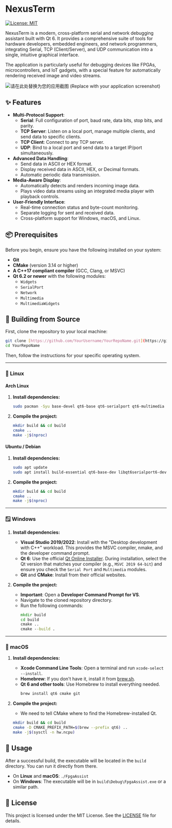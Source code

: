 # NexusTerm

[![License: MIT](https://img.shields.io/badge/License-MIT-yellow.svg)](https://opensource.org/licenses/MIT)

NexusTerm is a modern, cross-platform serial and network debugging assistant built with Qt 6. It provides a comprehensive suite of tools for hardware developers, embedded engineers, and network programmers, integrating Serial, TCP (Client/Server), and UDP communication into a single, intuitive graphical interface.

The application is particularly useful for debugging devices like FPGAs, microcontrollers, and IoT gadgets, with a special feature for automatically rendering received image and video streams.

![请在此处替换为您的应用截图 (Replace with your application screenshot)](https://raw.githubusercontent.com/qt/qt-material/master/qt-material.png)

## ✨ Features

- **Multi-Protocol Support**:
  - **Serial**: Full configuration of port, baud rate, data bits, stop bits, and parity.
  - **TCP Server**: Listen on a local port, manage multiple clients, and send data to specific clients.
  - **TCP Client**: Connect to any TCP server.
  - **UDP**: Bind to a local port and send data to a target IP/port simultaneously.
- **Advanced Data Handling**:
  - Send data in ASCII or HEX format.
  - Display received data in ASCII, HEX, or Decimal formats.
  - Automatic periodic data transmission.
- **Media-Aware Display**:
  - Automatically detects and renders incoming image data.
  - Plays video data streams using an integrated media player with playback controls.
- **User-Friendly Interface**:
  - Real-time connection status and byte-count monitoring.
  - Separate logging for sent and received data.
  - Cross-platform support for Windows, macOS, and Linux.

## 📦 Prerequisites

Before you begin, ensure you have the following installed on your system:
- **Git**
- **CMake** (version 3.14 or higher)
- **A C++17 compliant compiler** (GCC, Clang, or MSVC)
- **Qt 6.2 or newer** with the following modules:
  - `Widgets`
  - `SerialPort`
  - `Network`
  - `Multimedia`
  - `MultimediaWidgets`

## 🚀 Building from Source

First, clone the repository to your local machine:
```bash
git clone [https://github.com/YourUsername/YourRepoName.git](https://github.com/YourUsername/YourRepoName.git)
cd YourRepoName
```

Then, follow the instructions for your specific operating system.

---

### 🐧 Linux

#### Arch Linux
1.  **Install dependencies:**
    ```bash
    sudo pacman -Syu base-devel qt6-base qt6-serialport qt6-multimedia cmake git
    ```
2.  **Compile the project:**
    ```bash
    mkdir build && cd build
    cmake ..
    make -j$(nproc)
    ```

#### Ubuntu / Debian
1.  **Install dependencies:**
    ```bash
    sudo apt update
    sudo apt install build-essential qt6-base-dev libqt6serialport6-dev libqt6multimedia6-dev cmake git
    ```
2.  **Compile the project:**
    ```bash
    mkdir build && cd build
    cmake ..
    make -j$(nproc)
    ```

---

### 🪟 Windows

1.  **Install dependencies:**
    - **Visual Studio 2019/2022**: Install with the "Desktop development with C++" workload. This provides the MSVC compiler, nmake, and the developer command prompt.
    - **Qt 6**: Use the official [Qt Online Installer](https://www.qt.io/download-qt-installer). During installation, select the Qt version that matches your compiler (e.g., `MSVC 2019 64-bit`) and ensure you check the `Serial Port` and `Multimedia` modules.
    - **Git** and **CMake**: Install from their official websites.

2.  **Compile the project:**
    - **Important**: Open a **Developer Command Prompt for VS**.
    - Navigate to the cloned repository directory.
    - Run the following commands:
      ```cmd
      mkdir build
      cd build
      cmake ..
      cmake --build .
      ```

---

### 🍎 macOS

1.  **Install dependencies:**
    - **Xcode Command Line Tools**: Open a terminal and run `xcode-select --install`.
    - **Homebrew**: If you don't have it, install it from [brew.sh](https://brew.sh).
    - **Qt 6 and other tools**: Use Homebrew to install everything needed.
      ```bash
      brew install qt6 cmake git
      ```

2.  **Compile the project:**
    - We need to tell CMake where to find the Homebrew-installed Qt.
    ```bash
    mkdir build && cd build
    cmake -D CMAKE_PREFIX_PATH=$(brew --prefix qt6) ..
    make -j$(sysctl -n hw.ncpu)
    ```

## 🏃 Usage

After a successful build, the executable will be located in the `build` directory. You can run it directly from there.

- On **Linux** and **macOS**: `./FpgaAssist`
- On **Windows**: The executable will be in `build\Debug\FpgaAssist.exe` or a similar path.

## 📄 License

This project is licensed under the MIT License. See the [LICENSE](LICENSE) file for details.
